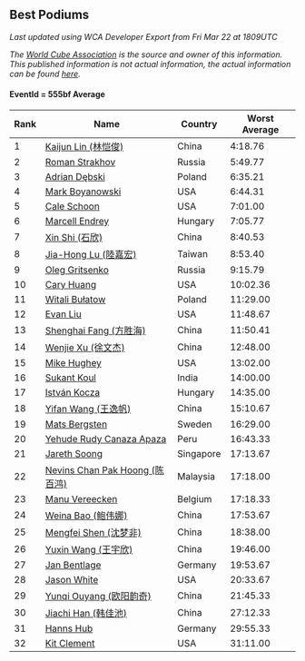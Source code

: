 ## Best Podiums

*Last updated using WCA Developer Export from Fri Mar 22 at 1809UTC*

*The [World Cube Association](https://www.worldcubeassociation.org) is the source and owner of this information. This published information is not actual information, the actual information can be found [here](https://www.worldcubeassociation.org/results).*

#### EventId = 555bf Average

|Rank|Name|Country|Worst Average|  
|--|--|--|--|  
|1|[Kaijun Lin (林恺俊)](https://www.worldcubeassociation.org/persons/2013LINK01)|China|4:18.76|  
|2|[Roman Strakhov](https://www.worldcubeassociation.org/persons/2012STRA02)|Russia|5:49.77|  
|3|[Adrian Dębski](https://www.worldcubeassociation.org/persons/2017DEBS01)|Poland|6:35.21|  
|4|[Mark Boyanowski](https://www.worldcubeassociation.org/persons/2014BOYA01)|USA|6:44.31|  
|5|[Cale Schoon](https://www.worldcubeassociation.org/persons/2014SCHO02)|USA|7:01.00|  
|6|[Marcell Endrey](https://www.worldcubeassociation.org/persons/2007ENDR01)|Hungary|7:05.77|  
|7|[Xin Shi (石欣)](https://www.worldcubeassociation.org/persons/2010SHIX01)|China|8:40.53|  
|8|[Jia-Hong Lu (陸嘉宏)](https://www.worldcubeassociation.org/persons/2007LUJI01)|Taiwan|8:53.40|  
|9|[Oleg Gritsenko](https://www.worldcubeassociation.org/persons/2011GRIT01)|Russia|9:15.79|  
|10|[Cary Huang](https://www.worldcubeassociation.org/persons/2015HUAN48)|USA|10:02.36|  
|11|[Witali Bułatow](https://www.worldcubeassociation.org/persons/2015BUAT01)|Poland|11:29.00|  
|12|[Evan Liu](https://www.worldcubeassociation.org/persons/2009LIUE01)|USA|11:48.67|  
|13|[Shenghai Fang (方胜海)](https://www.worldcubeassociation.org/persons/2016FANG01)|China|11:50.41|  
|14|[Wenjie Xu (徐文杰)](https://www.worldcubeassociation.org/persons/2016XUWE02)|China|12:48.00|  
|15|[Mike Hughey](https://www.worldcubeassociation.org/persons/2007HUGH01)|USA|13:02.00|  
|16|[Sukant Koul](https://www.worldcubeassociation.org/persons/2014KOUL01)|India|14:00.00|  
|17|[István Kocza](https://www.worldcubeassociation.org/persons/2005KOCZ01)|Hungary|14:35.00|  
|18|[Yifan Wang (王逸帆)](https://www.worldcubeassociation.org/persons/2017WANY29)|China|15:10.67|  
|19|[Mats Bergsten](https://www.worldcubeassociation.org/persons/2008BERG04)|Sweden|16:29.00|  
|20|[Yehude Rudy Canaza Apaza](https://www.worldcubeassociation.org/persons/2013APAZ01)|Peru|16:43.33|  
|21|[Jareth Soong](https://www.worldcubeassociation.org/persons/2016SOON01)|Singapore|17:13.67|  
|22|[Nevins Chan Pak Hoong (陈百鸿)](https://www.worldcubeassociation.org/persons/2010CHAN20)|Malaysia|17:18.00|  
|23|[Manu Vereecken](https://www.worldcubeassociation.org/persons/2010VERE01)|Belgium|17:18.33|  
|24|[Weina Bao (鲍伟娜)](https://www.worldcubeassociation.org/persons/2015BAOW01)|China|17:53.67|  
|25|[Mengfei Shen (沈梦非)](https://www.worldcubeassociation.org/persons/2018SHEN07)|China|18:38.00|  
|26|[Yuxin Wang (王宇欣)](https://www.worldcubeassociation.org/persons/2009WANG62)|China|19:46.00|  
|27|[Jan Bentlage](https://www.worldcubeassociation.org/persons/2010BENT01)|Germany|19:53.67|  
|28|[Jason White](https://www.worldcubeassociation.org/persons/2016WHIT16)|USA|20:33.67|  
|29|[Yunqi Ouyang (欧阳韵奇)](https://www.worldcubeassociation.org/persons/2007YUNQ01)|China|21:45.33|  
|30|[Jiachi Han (韩佳池)](https://www.worldcubeassociation.org/persons/2014HANJ02)|China|27:12.33|  
|31|[Hanns Hub](https://www.worldcubeassociation.org/persons/2013HUBH01)|Germany|29:55.33|  
|32|[Kit Clement](https://www.worldcubeassociation.org/persons/2008CLEM01)|USA|31:11.00|  
